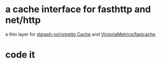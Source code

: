 # a cache interface for fasthttp and net/http

 a thin layer for [dgraph-io/ristretto Cache](github.com/dgraph-io/ristretto) and [VictoriaMetrics/fastcache](github.com/VictoriaMetrics/fastcache)


#  code it

